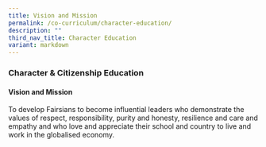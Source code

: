 ```yaml
---
title: Vision and Mission
permalink: /co-curriculum/character-education/
description: ""
third_nav_title: Character Education
variant: markdown
---
```

### Character &amp; Citizenship Education



#### Vision and Mission

To develop Fairsians to become influential leaders who demonstrate the values of respect, responsibility, purity and honesty, resilience and care and empathy and who love and appreciate their school and country to live and work in the globalised economy.
